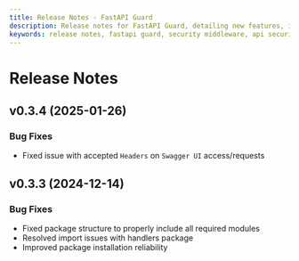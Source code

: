 ```yaml
---
title: Release Notes - FastAPI Guard
description: Release notes for FastAPI Guard, detailing new features, improvements, and bug fixes
keywords: release notes, fastapi guard, security middleware, api security
---
```


# Release Notes

## v0.3.4 (2025-01-26)

### Bug Fixes
- Fixed issue with accepted `Headers` on `Swagger UI` access/requests

## v0.3.3 (2024-12-14)

### Bug Fixes
- Fixed package structure to properly include all required modules
- Resolved import issues with handlers package
- Improved package installation reliability